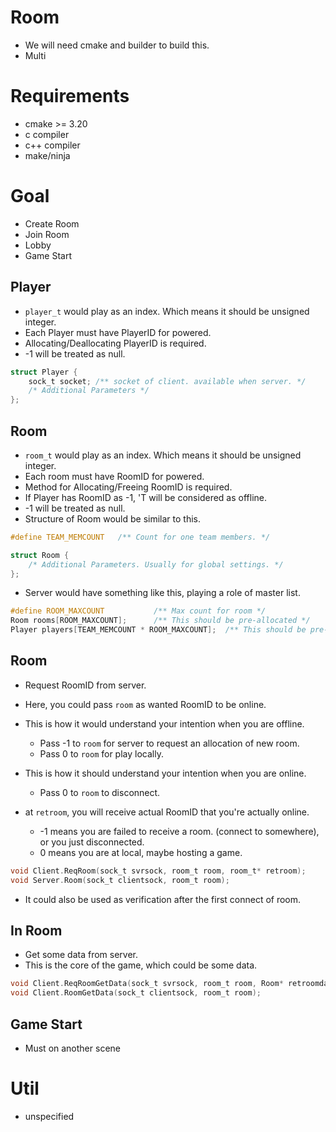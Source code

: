# Room
- We will need cmake and builder to build this.
- Multi

# Requirements
- cmake >= 3.20
- c compiler
- c++ compiler
- make/ninja


# Goal
- Create Room
- Join Room
- Lobby
- Game Start

## Player
- `player_t` would play as an index. Which means it should be unsigned integer.
- Each Player must have PlayerID for powered.
- Allocating/Deallocating PlayerID is required.
- -1 will be treated as null.
```c
struct Player {
    sock_t socket; /** socket of client. available when server. */
    /* Additional Parameters */
};
```


## Room
- `room_t` would play as an index. Which means it should be unsigned integer.
- Each room must have RoomID for powered.
- Method for Allocating/Freeing RoomID is required.
- If Player has RoomID as -1, 'T will be considered as offline.
- -1 will be treated as null.
- Structure of Room would be similar to this.

```c
#define TEAM_MEMCOUNT   /** Count for one team members. */

struct Room {
    /* Additional Parameters. Usually for global settings. */
};
```

- Server would have something like this, playing a role of master list.
```c
#define ROOM_MAXCOUNT           /** Max count for room */
Room rooms[ROOM_MAXCOUNT];      /** This should be pre-allocated */
Player players[TEAM_MEMCOUNT * ROOM_MAXCOUNT];  /** This should be pre-allocated to 0. */
```

## Room
- Request RoomID from server.
- Here, you could pass `room` as wanted RoomID to be online.

- This is how it would understand your intention when you are offline.
    - Pass -1 to `room` for server to request an allocation of new room.
    - Pass 0 to `room` for play locally.

- This is how it should understand your intention when you are online.
    - Pass 0 to `room` to disconnect.

- at `retroom`, you will receive actual RoomID that you're actually online.
    - -1 means you are failed to receive a room. (connect to somewhere), or you just disconnected.
    - 0 means you are at local, maybe hosting a game.

```c
void Client.ReqRoom(sock_t svrsock, room_t room, room_t* retroom);
void Server.Room(sock_t clientsock, room_t room);
```

- It could also be used as verification after the first connect of room.

## In Room
- Get some data from server.
- This is the core of the game, which could be some data.

```c
void Client.ReqRoomGetData(sock_t svrsock, room_t room, Room* retroomdata);
void Client.RoomGetData(sock_t clientsock, room_t room);
```

## Game Start
- Must on another scene

# Util
- unspecified
